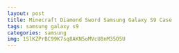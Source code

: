 ```yaml
---
layout: post
title: Minecraft Diamond Sword Samsung Galaxy S9 Case
tags: samsung galaxy s9
categories: samsung
img: 1SlKZPrBC99K7sq8AKN5oMVcU8nM35O5U
---
```

